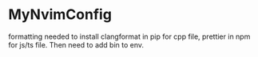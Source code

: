 # MyNvimConfig

formatting needed to install clangformat in pip for cpp file, 
prettier in npm for js/ts file. 
Then need to add bin to env.